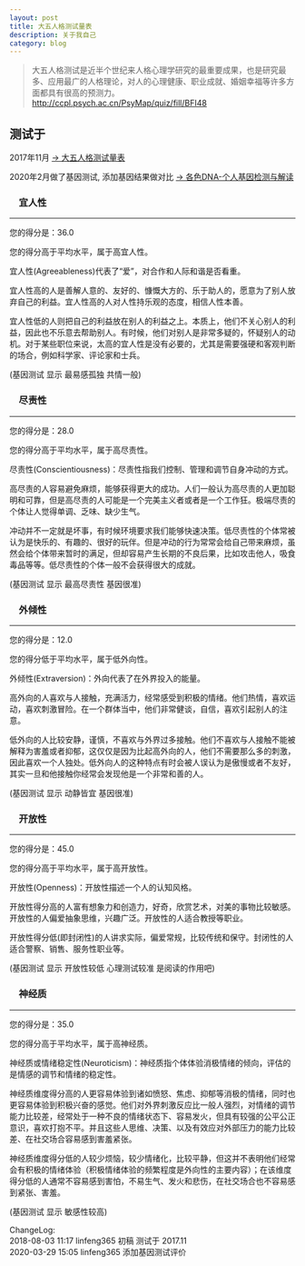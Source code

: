 ```yaml
---
layout: post
title: 大五人格测试量表
description: 关于我自己
category: blog
---
```


> 大五人格测试是近半个世纪来人格心理学研究的最重要成果，也是研究最多、应用最广的人格理论，对人的心理健康、职业成就、婚姻幸福等许多方面都具有很高的预测力。
> http://ccpl.psych.ac.cn/PsyMap/quiz/fill/BFI48

## 测试于

2017年11月 [ → 大五人格测试量表](http://ccpl.psych.ac.cn/PsyMap/quiz/fill/BFI48)

2020年2月做了基因测试, 添加基因结果做对比 [ → 各色DNA-个人基因检测与解读](https://www.gesedna.com/)



### 　宜人性

* * *

您的得分是：36.0

您的得分高于平均水平，属于高宜人性。

宜人性(Agreeableness)代表了“爱”，对合作和人际和谐是否看重。

宜人性高的人是善解人意的、友好的、慷慨大方的、乐于助人的，愿意为了别人放弃自己的利益。宜人性高的人对人性持乐观的态度，相信人性本善。

宜人性低的人则把自己的利益放在别人的利益之上。本质上，他们不关心别人的利益，因此也不乐意去帮助别人。有时候，他们对别人是非常多疑的，怀疑别人的动机。对于某些职位来说，太高的宜人性是没有必要的，尤其是需要强硬和客观判断的场合，例如科学家、评论家和士兵。

(基因测试 显示 最易感孤独 共情一般)

### 　尽责性

* * *

您的得分是：28.0

您的得分高于平均水平，属于高尽责性。

尽责性(Conscientiousness)：尽责性指我们控制、管理和调节自身冲动的方式。

高尽责的人容易避免麻烦，能够获得更大的成功。人们一般认为高尽责的人更加聪明和可靠，但是高尽责的人可能是一个完美主义者或者是一个工作狂。极端尽责的个体让人觉得单调、乏味、缺少生气。

冲动并不一定就是坏事，有时候环境要求我们能够快速决策。低尽责性的个体常被认为是快乐的、有趣的、很好的玩伴。但是冲动的行为常常会给自己带来麻烦，虽然会给个体带来暂时的满足，但却容易产生长期的不良后果，比如攻击他人，吸食毒品等等。低尽责性的个体一般不会获得很大的成就。

(基因测试 显示 最高尽责性 基因很准)

### 　外倾性

* * *

您的得分是：12.0

您的得分低于平均水平，属于低外向性。

外倾性(Extraversion)：外向代表了在外界投入的能量。

高外向的人喜欢与人接触，充满活力，经常感受到积极的情绪。他们热情，喜欢运动，喜欢刺激冒险。在一个群体当中，他们非常健谈，自信，喜欢引起别人的注意。

低外向的人比较安静，谨慎，不喜欢与外界过多接触。他们不喜欢与人接触不能被解释为害羞或者抑郁，这仅仅是因为比起高外向的人，他们不需要那么多的刺激，因此喜欢一个人独处。低外向人的这种特点有时会被人误认为是傲慢或者不友好，其实一旦和他接触你经常会发现他是一个非常和善的人。

(基因测试 显示 动静皆宜 基因很准)

### 　开放性

* * *

您的得分是：45.0

您的得分高于平均水平，属于高开放性。

开放性(Openness)：开放性描述一个人的认知风格。

开放性得分高的人富有想象力和创造力，好奇，欣赏艺术，对美的事物比较敏感。开放性的人偏爱抽象思维，兴趣广泛。开放性的人适合教授等职业。

开放性得分低(即封闭性)的人讲求实际，偏爱常规，比较传统和保守。封闭性的人适合警察、销售、服务性职业等。

(基因测试 显示 开放性较低 心理测试较准 是阅读的作用吧)

### 　神经质

* * *

您的得分是：35.0

您的得分高于平均水平，属于高神经质。

神经质或情绪稳定性(Neuroticism)：神经质指个体体验消极情绪的倾向，评估的是情感的调节和情绪的稳定性。

神经质维度得分高的人更容易体验到诸如愤怒、焦虑、抑郁等消极的情绪，同时也更容易体验到积极兴奋的感觉。他们对外界刺激反应比一般人强烈，对情绪的调节能力比较差，经常处于一种不良的情绪状态下、容易发火，但具有较强的公平公正意识，喜欢打抱不平。并且这些人思维、决策、以及有效应对外部压力的能力比较差、在社交场合容易感到害羞紧张。

神经质维度得分低的人较少烦恼，较少情绪化，比较平静，但这并不表明他们经常会有积极的情绪体验（积极情绪体验的频繁程度是外向性的主要内容）；在该维度得分低的人通常不容易感到害怕，不易生气、发火和悲伤，在社交场合也不容易感到紧张、害羞。

(基因测试 显示 敏感性较高)


ChangeLog:  
2018-08-03 11:17 linfeng365 初稿  测试于 2017.11   
2020-03-29 15:05 linfeng365 添加基因测试评价
